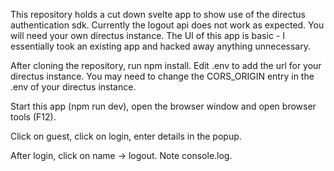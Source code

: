 This repository holds a cut down svelte app to show use of the directus authentication sdk. Currently the logout api does not work as expected. You will need your own directus instance. The UI of this app is basic - I essentially took an existing app and hacked away anything unnecessary.

After cloning the repository, run npm install. Edit .env to add the url for your directus instance. You may need to change the CORS_ORIGIN entry in the .env of your directus instance.

Start this app (npm run dev), open the browser window and open browser tools (F12).

Click on guest, click on login, enter details in the popup.

After login, click on name -> logout. Note console.log.

